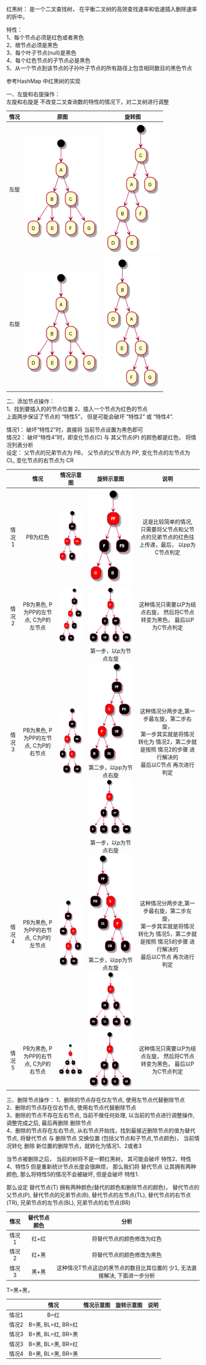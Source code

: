 红黑树： 是一个二叉查找树， 在平衡二叉树的高效查找速率和低速插入删除速率的折中。

特性：  
1、每个节点必须是红色或者黑色  
2、根节点必须是黑色  
3、每个叶子节点(null)是黑色  
4、每个红色节点的子节点必是黑色  
5、从一个节点到该节点的子孙叶子节点的所有路径上包含相同数目的黑色节点
 
参考HashMap 中红黑树的实现

一、左旋和右旋操作：  
左旋和右旋是 不改变二叉查询数的特性的情况下，对二叉树进行调整

| 情况 | 原图 | 旋转图 | 
| :----: | :----: | :----: | 
| 左旋 | ![原图](picture/原图-0.png)  | ![原图左旋](picture/原图左旋-0.png) |
| 右旋 | ![原图](picture/原图-0.png) | ![原图右旋](picture/原图右旋-0.png)|

 
二、添加节点操作：  
1、找到要插入的的节点位置
2、插入一个节点为红色的节点  
上面两步保证了节点的 “特性5”， 但是可能会破坏 “特性2” 或 “特性4”.

情况1： 破坏“特性2”时，直接将 当前节点设置为黑色即可  
情况2： 破坏“特性4”时，即变化节点(C) 与 其父节点(P) 的颜色都是红色，  将情况列表分析   
设定： 父节点的兄弟节点为 PB， 父节点的父节点为 PP, 变化节点的左节点为 CL, 变化节点的右节点为 CR

|   | 情况 | 情况示意图 | 旋转示意图 | 说明 | 
| :----: | :----: | :----: | :----: | :----: | 
| 情况1 | PB为红色 |  ![](picture/insert/双红-PB红-0.png) | ![](picture/insert/双红-PB红(解)-0.png) | 这是比较简单的情况,<br/>只需要将父节点和父节点的兄弟节点的红色往上传递，最后， 以pp为C节点判定 |
| 情况2 | PB为黑色, P为PP的左节点, C为P的左节点 |  ![](picture/insert/双红-PB黑-左左-0.png) | ![](picture/insert/双红-PB黑-左左(解)-0.png) | 这种情况只需要以P为结点右旋， 然后将C节点转变为黑色， 最后以P 为C节点判定 |
| 情况3 | PB为黑色, P为PP的左节点, C为P的右节点 |  ![](picture/insert/双红-PB黑-左右-0.png) | 第一步，以p为节点左旋   ![](picture/insert/双红-PB黑-左右(步骤1)-0.png)  <br /> 第二步，以pp为节点右旋   ![](picture/insert/双红-PB黑-左右(步骤2)-0.png)| 这种情况分两步走,第一步最左旋，第二步右旋，<br/> 第一步其实就是将情况转化为 情况2，第二步就是按照 情况2的步骤 进行解决的<br/>  最后以C节点 再次进行判定 |
| 情况4 | PB为黑色, P为PP的右节点, C为P的左节点 | ![](picture/insert/双红-PB黑-右左-0.png) | 第一步，以p为节点右旋  ![](picture/insert/双红-PB黑-右左(步骤1)-0.png)   <br /> 第二步，以pp为节点左旋  ![](picture/insert/双红-PB黑-右左(步骤2)-0.png)  | 这种情况分两步走,第一步最右旋，第二步左旋，<br/> 第一步其实就是将情况转化为 情况5，第二步就是按照 情况5的步骤 进行解决的<br/>  最后以C节点 再次进行判定 |
| 情况5 | PB为黑色, P为PP的右节点, C为P的右节点 | ![](picture/insert/双红-PB黑-右右-0.png) | ![](picture/insert/双红-PB黑-右右(解)-0.png) | 这种情况只需要以P为结点左旋， 然后将C节点转变为黑色， 最后以P 为C节点判定 |

三、删除节点操作：
1、删除的节点存在仅左节点, 使用左节点代替删除节点  
2、删除的节点存在仅右节点, 使用右节点代替删除节点  
3、删除的节点不存在左右节点, 当前不做任何处理, 以当前的节点进行调整操作, 调整完成之后, 最后再删除 删除节点  
4、删除的节点存在左右节点, 从右节点开始找，找到最接近删除节点的值为替代节点, 将替代节点 与 删除节点 交换位置 (包括父节点和子节点,节点颜色)， 当前情况转化 删除 新位置的删除节点，就转化为情况1、2或者3  

 当节点被删除之后， 当前的树将不是一颗红黑树， 其可能会破坏 特性2、特性4、特性5
 但是重新统计节点长度会很麻烦， 那么我们将 替代节点 让其拥有两种颜色, 那么将特性5的情况不会被破坏, 但是会破坏 特性1.
 
 那么设定 替代节点(T) 拥有两种颜色(替代的颜色和删除节点的颜色)， 替代节点的父节点(P), 替代节点的兄弟节点(B), 替代节点的左节点(TL), 替代节点的右节点(TR), 兄弟节点的左节点(BL), 兄弟节点的右节点(BR)
 
 | 情况 | 替代节点颜色 | 分析 |
 | :----: | :----: | :----: |
 | 情况1 | 红+红 | 将替代节点的颜色修改为红色 |
 | 情况2 | 红+黑 | 将替代节点的颜色修改为黑色 |
 | 情况3 | 黑+黑 | 这种情况T节点这边的黑节点的数目比其位置的 少1, 无法直接解决, 下面进一步分析|
 
 T=黑+黑， 
 
|   | 情况 | 情况示意图 | 旋转示意图 | 说明 | 
| :----: | :----: | :----: | :----: | :----: | 
| 情况1 | B=红 | | | |
| 情况2 | B=黑, BL=红, BR=红 |
| 情况3 | B=黑, BL=红, BR=黑 |
| 情况3 | B=黑, BL=黑, BR=红 |
| 情况4 | B=黑, BL=黑, BR=黑 |
